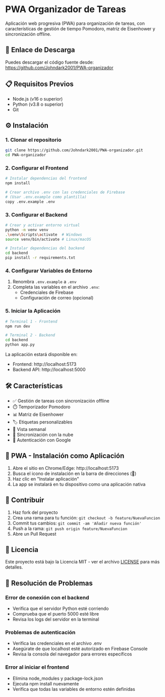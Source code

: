 # PWA Organizador de Tareas

Aplicación web progresiva (PWA) para organización de tareas, con características de gestión de tiempo Pomodoro, matriz de Eisenhower y sincronización offline.

## 🚀 Enlace de Descarga

Puedes descargar el código fuente desde:
https://github.com/Johndark2001/PWA-organizador

## 📋 Requisitos Previos

- Node.js (v16 o superior)
- Python (v3.8 o superior)
- Git

## ⚙️ Instalación

### 1. Clonar el repositorio

```bash
git clone https://github.com/Johndark2001/PWA-organizador.git
cd PWA-organizador
```

### 2. Configurar el Frontend

```bash
# Instalar dependencias del frontend
npm install

# Crear archivo .env con las credenciales de Firebase
# (Usar .env.example como plantilla)
copy .env.example .env
```

### 3. Configurar el Backend

```bash
# Crear y activar entorno virtual
python -m venv venv
.\venv\Scripts\activate  # Windows
source venv/bin/activate # Linux/macOS

# Instalar dependencias del backend
cd backend
pip install -r requirements.txt
```

### 4. Configurar Variables de Entorno

1. Renombra `.env.example` a `.env`
2. Completa las variables en el archivo `.env`:
   - Credenciales de Firebase
   - Configuración de correo (opcional)

### 5. Iniciar la Aplicación

```bash
# Terminal 1 - Frontend
npm run dev

# Terminal 2 - Backend
cd backend
python app.py
```

La aplicación estará disponible en:
- Frontend: http://localhost:5173
- Backend API: http://localhost:5000

## 🛠️ Características

- ✅ Gestión de tareas con sincronización offline
- ⏱️ Temporizador Pomodoro
- 📊 Matriz de Eisenhower
- 🏷️ Etiquetas personalizables
- 📅 Vista semanal
- 🔄 Sincronización con la nube
- 🔐 Autenticación con Google

## 📱 PWA - Instalación como Aplicación

1. Abre el sitio en Chrome/Edge: http://localhost:5173
2. Busca el icono de instalación en la barra de direcciones (💠)
3. Haz clic en "Instalar aplicación"
4. La app se instalará en tu dispositivo como una aplicación nativa

## 🤝 Contribuir

1. Haz fork del proyecto
2. Crea una rama para tu función: `git checkout -b feature/NuevaFuncion`
3. Commit tus cambios: `git commit -am 'Añadir nueva función'`
4. Push a la rama: `git push origin feature/NuevaFuncion`
5. Abre un Pull Request

## 📝 Licencia

Este proyecto está bajo la Licencia MIT - ver el archivo [LICENSE](LICENSE) para más detalles.

## 🎯 Resolución de Problemas

### Error de conexión con el backend
- Verifica que el servidor Python esté corriendo
- Comprueba que el puerto 5000 esté libre
- Revisa los logs del servidor en la terminal

### Problemas de autenticación
- Verifica las credenciales en el archivo .env
- Asegúrate de que localhost esté autorizado en Firebase Console
- Revisa la consola del navegador para errores específicos

### Error al iniciar el frontend
- Elimina node_modules y package-lock.json
- Ejecuta npm install nuevamente
- Verifica que todas las variables de entorno estén definidas
